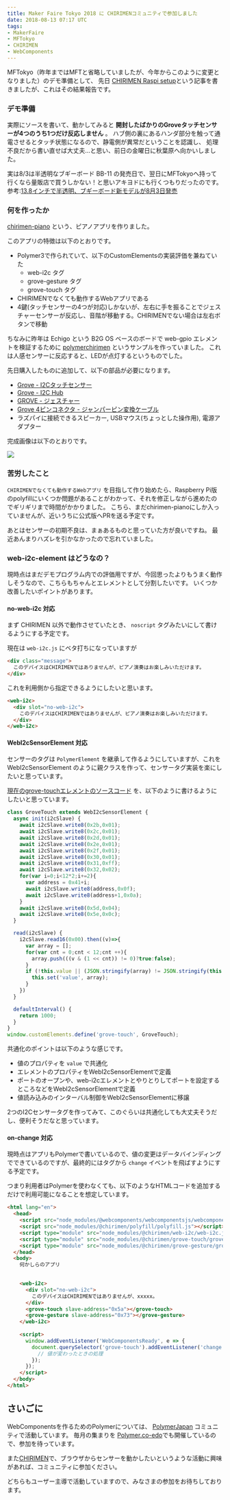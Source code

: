 ```yaml
---
title: Maker Faire Tokyo 2018 に CHIRIMENコミュニティで参加しました
date: 2018-08-13 07:17 UTC
tags:
- MakerFaire
- MFTokyo
- CHIRIMEN
- WebComponents
---
```


MFTokyo（昨年まではMFTと省略していましたが、今年からこのように変更となりました）のデモ準備として、
先日 [CHIRIMEN Raspi setup](/2018/07/28/chirimen-raspi-setup.html)という記事を書きましたが、これはその結果報告です。

### デモ準備

実際にソースを書いて、動かしてみると **開封したばかりのGroveタッチセンサーが4つのうち1つだけ反応しません** 。
ハブ側の裏にあるハンダ部分を触って通電させるとタッチ状態になるので、静電側が異常だということを認識し、
処理不良だから書い直せば大丈夫...と思い、前日の金曜日に秋葉原へ向かいしました。

実は8/3は半透明なブギーボード BB-11 の発売日で、翌日にMFTokyoへ持って行くなら量販店で買うしかない！と思いアキヨドにも行くつもりだったのです。
参考:[13.8インチで半透明、ブギーボード新モデルが8月3日発売](https://k-tai.watch.impress.co.jp/docs/news/1130909.html)

### 何を作ったか

[chirimen-piano](https://github.com/sizuhiko/chirimen-piano) という、ピアノアプリを作りました。

このアプリの特徴は以下のとおりです。

- Polymer3で作られていて、以下のCustomElementsの実装評価を兼ねていた
    - web-i2c タグ
    - grove-gesture タグ
    - grove-touch タグ
- CHIRIMENでなくても動作するWebアプリである
- 4鍵(タッチセンサーの4つが対応)しかないが、左右に手を振ることでジェスチャーセンサーが反応し、音階が移動する。CHIRIMENでない場合は左右ボタンで移動

ちなみに昨年は Echigo という B2G OS ベースのボードで web-gpio エレメントを検証するために [polymerchirimen](https://github.com/sizuhiko/polymerchirimen) というサンプルを作っていました。
これは人感センサーに反応すると、LEDが点灯するというものでした。

先日購入したものに追加して、以下の部品が必要になります。

- [Grove - I2Cタッチセンサー](https://www.sengoku.co.jp/mod/sgk_cart/detail.php?code=EEHD-0DPT)
- [Grove - I2C Hub](https://www.sengoku.co.jp/mod/sgk_cart/detail.php?code=EEHD-0DPW)
- [GROVE - ジェスチャー](https://www.switch-science.com/catalog/2645/)
- [Grove 4ピンコネクタ - ジャンパーピン変換ケーブル](https://www.sengoku.co.jp/mod/sgk_cart/detail.php?code=EEHD-4K34)
- ラズパイに接続できるスピーカー, USBマウス(ちょっとした操作用), 電源アダプター

完成画像は以下のとおりです。

![](/images/blog/chirimen-piano.jpg)


### 苦労したこと

`CHIRIMENでなくても動作するWebアプリ` を目指して作り始めたら、Raspberry Pi版のpolyfillにいくつか問題があることがわかって、それを修正しながら進めたのでギリギリまで時間がかかりました。
こちら、まだchirimen-pianoにしか入っていませんが、近いうちに公式版へPRを送る予定です。

あとはセンサーの初期不良は、まぁあるものと思っていた方が良いですね。
最近あんまりハズレを引かなかったので忘れていました。

### web-i2c-element はどうなの？

現時点はまだデモプログラム内での評価用ですが、今回思ったよりもうまく動作しそうなので、こちらもちゃんとエレメントとして分割したいです。
いくつか改善したいポイントがあります。

#### no-web-i2c 対応

まず CHIRIMEN 以外で動作させていたとき、 `noscript` タグみたいにして書けるようにする予定です。

現在は `web-i2c.js` にベタ打ちになっていますが

```html
<div class="message">
  このデバイスはCHIRIMENではありませんが、ピアノ演奏はお楽しみいただけます。
</div>
```

これを利用側から指定できるようにしたいと思います。

```html
<web-i2c>
  <div slot="no-web-i2c">
    このデバイスはCHIRIMENではありませんが、ピアノ演奏はお楽しみいただけます。
  </div>
</web-i2c>
```

#### WebI2cSensorElement 対応

センサーのタグは `PolymerElement` を継承して作るようにしていますが、これを WebI2cSensorElement のように親クラスを作って、センサータグ実装を楽にしたいと思っています。

[現在のgrove-touchエレメントのソースコード](https://github.com/sizuhiko/chirimen-piano/blob/master/src/chirimen-piano-app/grove-touch.js) を、以下のように書けるようにしたいと思っています。

```js
class GroveTouch extends WebI2cSensorElement {
  async init(i2cSlave) {
    await i2cSlave.write8(0x2b,0x01);
    await i2cSlave.write8(0x2c,0x01);
    await i2cSlave.write8(0x2d,0x01);
    await i2cSlave.write8(0x2e,0x01);
    await i2cSlave.write8(0x2f,0x01);
    await i2cSlave.write8(0x30,0x01);
    await i2cSlave.write8(0x31,0xff);
    await i2cSlave.write8(0x32,0x02);
    for(var i=0;i<12*2;i+=2){
      var address = 0x41+i;
      await i2cSlave.write8(address,0x0f);
      await i2cSlave.write8(address+1,0x0a);
    }
    await i2cSlave.write8(0x5d,0x04);
    await i2cSlave.write8(0x5e,0x0c);
  }

  read(i2cSlave) {
    i2cSlave.read16(0x00).then((v)=>{
      var array = [];
      for(var cnt = 0;cnt < 12;cnt ++){
        array.push(((v & (1 << cnt)) != 0)?true:false);
      }
      if (!this.value || (JSON.stringify(array) != JSON.stringify(this.value))) {
        this.set('value', array);
      }
    })
  }

  defaultInterval() {
    return 1000;
  }
}
window.customElements.define('grove-touch', GroveTouch);
```

共通化のポイントは以下のような感じです。

- 値のプロパティを `value` で共通化
- エレメントのプロパティをWebI2cSensorElementで定義
- ポートのオープンや、web-i2cエレメントとやりとりしてポートを設定するところなどをWebI2cSensorElementで定義
- 値読み込みのインターバル制御をWebI2cSensorElementに移譲

2つのI2Cセンサータグを作ってみて、このぐらいは共通化しても大丈夫そうだし、便利そうだなと思っています。

#### on-change 対応

現時点はアプリもPolymerで書いているので、値の変更はデータバインディングでできているのですが、最終的にはタグから `change` イベントを飛ばすようにする予定です。

つまり利用者はPolymerを使わなくても、以下のようなHTMLコードを追加するだけで利用可能になることを想定しています。

```html
<html lang="en">
  <head>
    <script src="node_modules/@webcomponents/webcomponentsjs/webcomponents-loader.js"></script>
    <script src="node_modules/@chirimen/polyfill/polyfill.js"></script>
    <script type="module" src="node_modules/@chirimen/web-i2c/web-i2c.js"></script>
    <script type="module" src="node_modules/@chirimen/grove-touch/grove-touch.js"></script>
    <script type="module" src="node_modules/@chirimen/grove-gesture/grove-gesture.js"></script>
  </head>
  <body>
    何かしらのアプリ
    

    <web-i2c>
      <div slot="no-web-i2c">
        このデバイスはCHIRIMENではありませんが、xxxxx。
      </div>
      <grove-touch slave-address="0x5a"></grove-touch>
      <grove-gesture slave-address="0x73"></grove-gesture>
    </web-i2c>
    
    <script>
      window.addEventListener('WebComponentsReady', e => {
        document.querySelector('grove-touch').addEventListener('change', e => {
          // 値が変わったときの処理
        });
      });
    </script>
  </body>
</html>
```

## さいごに

WebComponentsを作るためのPolymerについては、 [PolymerJapan](https://polymer-jp.org/) コミュニティで活動しています。
毎月の集まりを [Polymer.co-edo](https://polymercoedo.doorkeeper.jp/)でも開催しているので、参加を待っています。

また[CHIRIMEN](https://chirimen.org/)で、ブラウザからセンサーを動かしたいというような活動に興味があれば、コミュニティに参加ください。

どちらもユーザー主導で活動していますので、みなさまの参加をお待ちしております。

